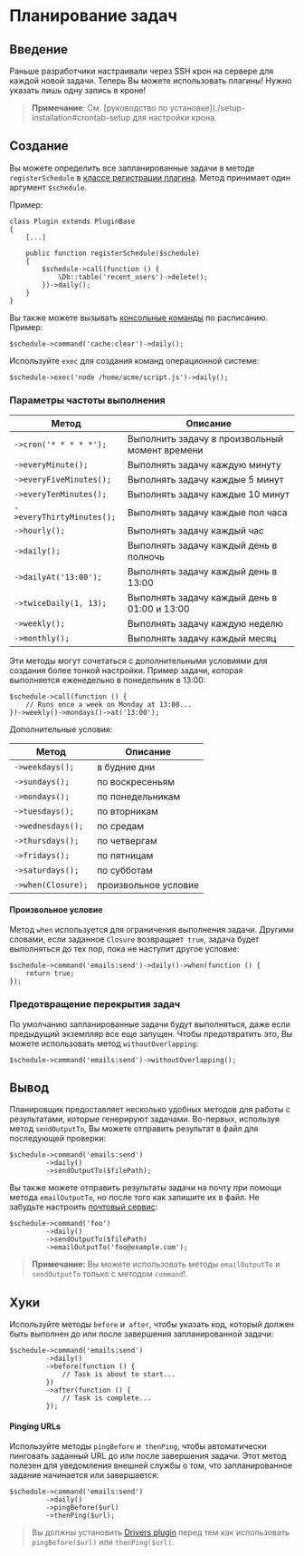 # Планирование задач

<a name="introduction" class="anchor"></a>
## Введение

Раньше разработчики настраивали через SSH крон на сервере для каждой новой задачи. Теперь Вы можете использовать плагины! Нужно указать лишь одну запись в кроне!

> **Примечание**: См. [руководство по установке](./setup-installation#crontab-setup для настройки крона.

<a name="defining-schedules" class="anchor"></a>
## Создание

Вы можете определить все запланированные задачи в методе `registerSchedule` в [классе регистрации плагина](registration#registration-file). Метод принимает один аргумент `$schedule`.

Пример:

    class Plugin extends PluginBase
    {
        [...]

        public function registerSchedule($schedule)
        {
            $schedule->call(function () {
                \Db::table('recent_users')->delete();
            })->daily();
        }
    }

Вы также можете вызывать [консольные команды](../console/commands) по расписанию. Пример:

    $schedule->command('cache:clear')->daily();

Используйте `exec` для создания команд операционной системе:

    $schedule->exec('node /home/acme/script.js')->daily();

<a name="schedule-frequency-options" class="anchor"></a>
### Параметры частоты выполнения

Метод  | Описание
------------- | -------------
`->cron('* * * * *');`  |  Выполнить задачу в произвольный момент времени
`->everyMinute();`  |  Выполнять задачу каждую минуту
`->everyFiveMinutes();`  |  Выполнять задачу каждые 5 минут
`->everyTenMinutes();`  |  Выполнять задачу каждые 10 минут
`->everyThirtyMinutes();`  |  Выполнять задачу каждые пол часа
`->hourly();`  |  Выполнять задачу каждый час
`->daily();`  |  Выполнять задачу каждый день в полночь
`->dailyAt('13:00');`  |  Выполнять задачу каждый день в 13:00
`->twiceDaily(1, 13);`  |  Выполнять задачу каждый день в 01:00 и 13:00
`->weekly();`  |  Выполнять задачу каждую неделю
`->monthly();`  |  Выполнять задачу каждый месяц

Эти методы могут сочетаться с дополнительными условиями для создания более тонкой настройки. Пример задачи, которая выполняется еженедельно в понедельник в 13:00:

    $schedule->call(function () {
        // Runs once a week on Monday at 13:00...
    })->weekly()->mondays()->at('13:00');

Дополнительные условия:

Метод  | Описание
------------- | -------------
`->weekdays();`  |  в будние дни
`->sundays();`  |  по воскресеньям
`->mondays();`  |  по понедельникам
`->tuesdays();`  |  по вторникам
`->wednesdays();`  |  по средам
`->thursdays();`  |  по четвергам
`->fridays();`  |  по пятницам
`->saturdays();`  |  по субботам
`->when(Closure);`  |  произвольное условие

#### Произвольное условие

Метод `when` используется для ограничения выполнения задачи. Другими словами, если заданное `Closure` возвращает` true`, задача будет выполняться до тех пор, пока не наступит другое условие:

    $schedule->command('emails:send')->daily()->when(function () {
        return true;
    });

<a name="preventing-task-overlaps" class="anchor"></a>
### Предотвращение перекрытия задач

По умолчанию запланированные задачи будут выполняться, даже если предыдущий экземпляр все еще запущен. Чтобы предотвратить это, Вы можете использовать метод `withoutOverlapping`:

    $schedule->command('emails:send')->withoutOverlapping();

<a name="task-output" class="anchor"></a>
## Вывод

Планировщик предоставляет несколько удобных методов для работы с результатами, которые генерируют задачами. Во-первых, используя метод `sendOutputTo`, Вы можете отправить результат в файл для последующей проверки:

    $schedule->command('emails:send')
             ->daily()
             ->sendOutputTo($filePath);

Вы также можете отправить результаты задачи на почту при помощи метода `emailOutputTo`, но после того как запишите их в файл. Не забудьте настроить [почтовый сервис](../services/mail):

    $schedule->command('foo')
             ->daily()
             ->sendOutputTo($filePath)
             ->emailOutputTo('foo@example.com');

> **Примечание:** Вы можете использовать методы `emailOutputTo` и `sendOutputTo` только с методом `command`!.

<a name="task-hooks" class="anchor"></a>
## Хуки

Используйте методы `before` и` after`, чтобы указать код, который должен быть выполнен до или после завершения запланированной задачи:

    $schedule->command('emails:send')
             ->daily()
             ->before(function () {
                 // Task is about to start...
             })
             ->after(function () {
                 // Task is complete...
             });

#### Pinging URLs

Используйте методы `pingBefore` и` thenPing`, чтобы автоматически пинговать заданный URL до или после завершения задачи. Этот метод полезен для уведомления внешней службы о том, что запланированное задание начинается или завершается:

    $schedule->command('emails:send')
             ->daily()
             ->pingBefore($url)
             ->thenPing($url);

> Вы должны установить [Drivers plugin](http://octobercms.com/plugin/october-drivers) перед тем как использовать `pingBefore($url)` или `thenPing($url)`.
